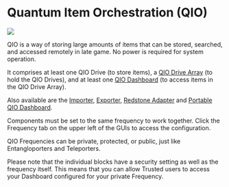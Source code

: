 # Quantum Item Orchestration (QIO)
![](item:mekanism:qio_dashboard,mekanism:qio_drive_array,mekanism:qio_importer,mekanism:qio_exporter,mekanism:qio_redstone_adapter)

QIO is a way of storing large amounts of items that can be stored, searched, and accessed remotely in late game. No power is required for system operation.

It comprises at least one QIO Drive (to store items), a [QIO Drive Array](qio_drive_array.md) (to hold the QIO Drives), and at least one [QIO Dashboard](qio_dashboard.md) (to access items in the QIO Drive Array).

Also available are the [Importer](qio_importer.md), [Exporter](qio_exporter.md), [Redstone Adapter](qio_redstone_adapter.md) and [Portable QIO Dashboard](../gear/portable_qio_dashboard.md).

Components must be set to the same frequency to work together. Click the Frequency tab on the upper left of the GUIs to access the configuration.

QIO Frequencies can be private, protected, or public, just like Entangloporters and Teleporters.

Please note that the individual blocks have a security setting as well as the frequency itself. This means that you can allow Trusted users to access your Dashboard configured for your private Frequency.
